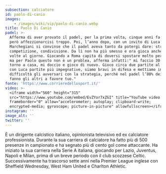 ```yaml
---
subsection: calciatore
id: paolo-di-canio
images: 
    - /images/wiki/vip/paolo-di-canio.webp
title: Paolo Di Canio
padel: >-
  Afferma di aver provato il padel, per la prima volta, cinque anni fa senza
  però affezzionarcisi troppo. Poi, l’anno dopo, con un invito di Luca
  Marchegiani si convinse che il padel aveva tanto da potergi dare: strategia,
  competizione, condivisione. Da lì non ha più smesso e ora gioca anche due
  volte al giorno. Giocando a Roma capita di doversi spostare molto per giocare,
  ma per Paolo questo non è un problea, afferma infatti:" mi faccio 30-40 km,
  torno a casa, mi doccio e gioco di nuovo. Gioco circa due partite al giorno,
  con Luca partite più impegnative, siamo bravi in difesa e mettiamo in
  difficoltà gli avversari con la strategia, perché nel padel l’80% dei colpi li
  fanno gli altri a favore tuo."
fonte: 'https://www.corrieredellosport.it/'
video: >-
  <iframe width="560" height="315"
  src="https://www.youtube.com/embed/EvZYor7xZGI" title="YouTube video player"
  frameborder="0" allow="accelerometer; autoplay; clipboard-write;
  encrypted-media; gyroscope; picture-in-picture" allowfullscreen></iframe>
instagram: ''
image_alt: ''
twitter: ''
---
```

È un dirigente calcistico italiano, opinionista televisivo ed ex calciatore professionista. Durante la sua carriera di calciatore ha fatto più di 500 presenze in campionato e ha segnato più di cento gol come attaccante. Ha iniziato la sua carriera nella Serie A italiana, giocando per Lazio, Juventus, Napoli e Milan, prima di un breve periodo con il club scozzese Celtic. Successivamente ha trascorso sette anni nella Premier League inglese con Sheffield Wednesday, West Ham United e Charlton Athletic.